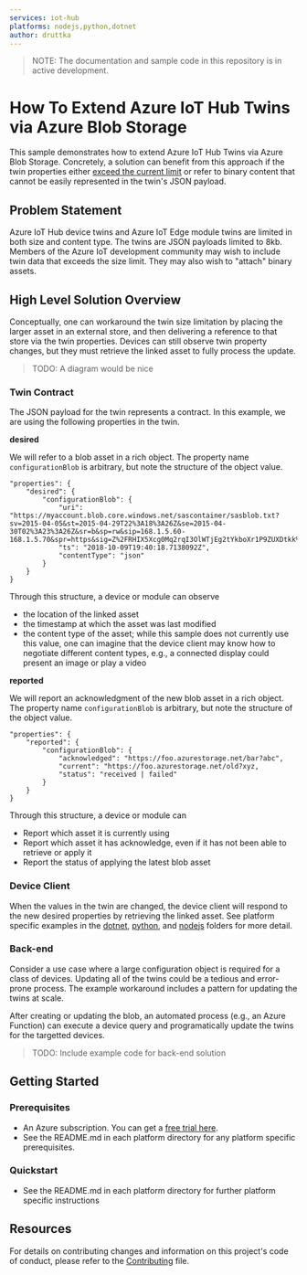 ```yaml
---
services: iot-hub 
platforms: nodejs,python,dotnet
author: druttka
---
```


> NOTE: The documentation and sample code in this repository is in active development.

# How To Extend Azure IoT Hub Twins via Azure Blob Storage  

This sample demonstrates how to extend Azure IoT Hub Twins via Azure Blob Storage. Concretely, a solution can benefit from this approach if the twin properties either [exceed the current limit](https://feedback.azure.com/forums/907045-azure-iot-edge/suggestions/33583492-iot-hub-device-and-module-twins-limit) or refer to binary content that cannot be easily represented in the twin's JSON payload.

## Problem Statement

Azure IoT Hub device twins and Azure IoT Edge module twins are limited in both size and content type. The twins are JSON payloads limited to 8kb. Members of the Azure IoT development community may wish to include twin data that exceeds the size limit. They may also wish to "attach" binary assets.

## High Level Solution Overview

Conceptually, one can workaround the twin size limitation by placing the larger asset in an external store, and then delivering a reference to that store via the twin properties. Devices can still observe twin property changes, but they must retrieve the linked asset to fully process the update. 

> TODO: A diagram would be nice

### Twin Contract 

The JSON payload for the twin represents a contract. In this example, we are using the following properties in the twin.

**desired**

We will refer to a blob asset in a rich object. The property name `configurationBlob` is arbitrary, but note the structure of the object value.

```
"properties": {
    "desired": {
        "configurationBlob": {
            "uri": "https://myaccount.blob.core.windows.net/sascontainer/sasblob.txt?sv=2015-04-05&st=2015-04-29T22%3A18%3A26Z&se=2015-04-30T02%3A23%3A26Z&sr=b&sp=rw&sip=168.1.5.60-168.1.5.70&spr=https&sig=Z%2FRHIX5Xcg0Mq2rqI3OlWTjEg2tYkboXr1P9ZUXDtkk%3D",
            "ts": "2018-10-09T19:40:18.7138092Z",
            "contentType": "json"
        }
    }
}
```

Through this structure, a device or module can observe
- the location of the linked asset
- the timestamp at which the asset was last modified
- the content type of the asset; while this sample does not currently use this value, one can imagine that the device client may know how to negotiate different content types, e.g., a connected display could present an image or play a video

**reported**

We will report an acknowledgment of the new blob asset in a rich object. The property name `configurationBlob` is arbitrary, but note the structure of the object value.

```
"properties": {
    "reported": {
        "configurationBlob": {
            "acknowledged": "https://foo.azurestorage.net/bar?abc",
            "current": "https://foo.azurestorage.net/old?xyz,
            "status": "received | failed"
        }
    }
}
```

Through this structure, a device or module can 
- Report which asset it is currently using
- Report which asset it has acknowledge, even if it has not been able to retrieve or apply it
- Report the status of applying the latest blob asset

### Device Client

When the values in the twin are changed, the device client will respond to the new desired properties by retrieving the linked asset. See platform specific examples in the [dotnet](./dotnet/), [python](./python/), and [nodejs](./nodejs/) folders for more detail.

### Back-end

Consider a use case where a large configuration object is required for a class of devices. Updating all of the twins could be a tedious and error-prone process. The example workaround includes a pattern for updating the twins at scale. 

After creating or updating the blob, an automated process (e.g., an Azure Function) can execute a device query and programatically update the twins for the targetted devices.

> TODO: Include example code for back-end solution

## Getting Started

### Prerequisites

- An Azure subscription. You can get a [free trial here](https://azure.microsoft.com/en-us/free/).
- See the README.md in each platform directory for any platform specific prerequisites.

### Quickstart
- See the README.md in each platform directory for further platform specific instructions

## Resources 

For details on contributing changes and information on this project's code of conduct, please refer to the [Contributing](CONTRIBUTING.md) file.